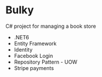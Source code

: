# Bulky
C# project for managing a book store
- .NET6 
- Entity Framework
- Identity
- Facebook Login
- Repository Pattern - UOW
- Stripe payments
